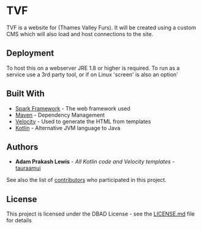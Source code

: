 # TVF

TVF is a website for (Thames Valley Furs). It will be created using a custom CMS which will also load and host connections to the site.

## Deployment

To host this on a webserver JRE 1.8 or higher is required. To run as a service use a 3rd party tool, or if on Linux 'screen' is also an option'

## Built With

* [Spark Framework](http://sparkjava.com/) - The web framework used
* [Maven](https://maven.apache.org/) - Dependency Management
* [Velocity](http://velocity.apache.org/) - Used to generate the HTML from templates
* [Kotlin](https://kotlinlang.org/) - Alternative JVM language to Java

## Authors

* **Adam Prakash Lewis** - *All Kotlin code and Velocity templates* - [tauraamui](https://github.com/tauraamui)

See also the list of [contributors](https://github.com/tauraamui/TVF/contributors) who participated in this project.

## License

This project is licensed under the DBAD License - see the [LICENSE.md](LICENSE.md) file for details
